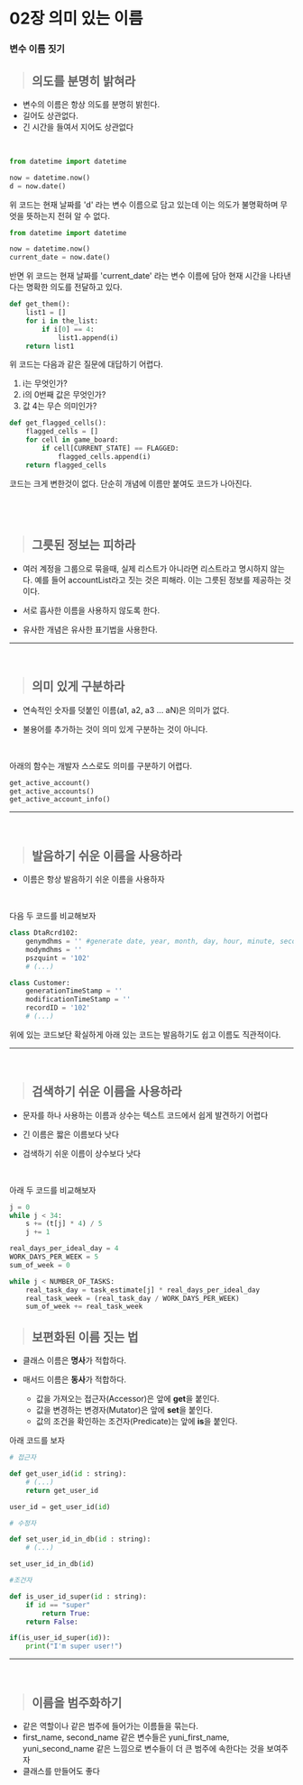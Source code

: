# **02장 의미 있는 이름**

### **변수 이름 짓기**

> ## 의도를 분명히 밝혀라

- 변수의 이름은 항상 의도를 분명히 밝힌다.
- 길어도 상관없다.
- 긴 시간을 들여서 지어도 상관없다

&nbsp;

```python
from datetime import datetime

now = datetime.now()
d = now.date()
```

위 코드는 현재 날짜를 'd' 라는 변수 이름으로 담고 있는데 이는 의도가 불명확하며 무엇을 뜻하는지 전혀 알 수 없다.

```python
from datetime import datetime

now = datetime.now()
current_date = now.date()
```

반면 위 코드는 현재 날짜를 'current_date' 라는 변수 이름에 담아 현재 시간을 나타낸다는 명확한 의도를 전달하고 있다.

```python
def get_them():
    list1 = []
    for i in the_list:
        if i[0] == 4:
            list1.append(i)
    return list1
```

위 코드는 다음과 같은 질문에 대답하기 어렵다.

1. i는 무엇인가?
2. i의 0번째 값은 무엇인가?
3. 값 4는 무슨 의미인가?

```python
def get_flagged_cells():
    flagged_cells = []
    for cell in game_board:
        if cell[CURRENT_STATE] == FLAGGED:
            flagged_cells.append(i)
    return flagged_cells
```

코드는 크게 변한것이 없다. 단순히 개념에 이름만 붙여도 코드가 나아진다.

## &nbsp;

> ## 그릇된 정보는 피하라

- 여러 계정을 그룹으로 묶을때, 실제 리스트가 아니라면 리스트라고 명시하지 않는다. 예를 들어 accountList라고 짓는 것은 피해라. 이는 그릇된 정보를 제공하는 것이다.
  &nbsp;

- 서로 흡사한 이름을 사용하지 않도록 한다.

- 유사한 개념은 유사한 표기법을 사용한다.

---

&nbsp;

> ## 의미 있게 구분하라

- 연속적인 숫자를 덧붙인 이름(a1, a2, a3 ... aN)은 의미가 없다.

- 불용어를 추가하는 것이 의미 있게 구분하는 것이 아니다.

&nbsp;

아래의 함수는 개발자 스스로도 의미를 구분하기 어렵다.

```python
get_active_account()
get_active_accounts()
get_active_account_info()
```

---

&nbsp;

> ## 발음하기 쉬운 이름을 사용하라

- 이름은 항상 발음하기 쉬운 이름을 사용하자

&nbsp;

다음 두 코드를 비교해보자

```python
class DtaRcrd102:
    genymdhms = '' #generate date, year, month, day, hour, minute, second
    modymdhms = ''
    pszquint = '102'
    # (...)
```

```python
class Customer:
    generationTimeStamp = ''
    modificationTimeStamp = ''
    recordID = '102'
    # (...)
```

위에 있는 코드보단 확실하게 아래 있는 코드는 발음하기도 쉽고 이름도 직관적이다.

---

&nbsp;

> ## 검색하기 쉬운 이름을 사용하라

- 문자를 하나 사용하는 이름과 상수는 텍스트 코드에서 쉽게 발견하기 어렵다

- 긴 이름은 짧은 이름보다 낫다

- 검색하기 쉬운 이름이 상수보다 낫다

&nbsp;

아래 두 코드를 비교해보자

```python
j = 0
while j < 34:
    s += (t[j] * 4) / 5
    j += 1
```

```python
real_days_per_ideal_day = 4
WORK_DAYS_PER_WEEK = 5
sum_of_week = 0

while j < NUMBER_OF_TASKS:
    real_task_day = task_estimate[j] * real_days_per_ideal_day
    real_task_week = (real_task_day / WORK_DAYS_PER_WEEK)
    sum_of_week += real_task_week
```

> ## 보편화된 이름 짓는 법

- 클래스 이름은 **명사**가 적합하다.

- 매서드 이름은 **동사**가 적합하다.
  - 값을 가져오는 접근자(Accessor)은 앞에 **get**을 붙인다.
  - 값을 변경하는 변경자(Mutator)은 앞에 **set**을 붙인다.
  - 값의 조건을 확인하는 조건자(Predicate)는 앞에 **is**을 붙인다.

아래 코드를 보자

```python
# 접근자

def get_user_id(id : string):
    # (...)
    return get_user_id

user_id = get_user_id(id)
```

```python
# 수정자

def set_user_id_in_db(id : string):
    # (...)

set_user_id_in_db(id)
```

```python
#조건자

def is_user_id_super(id : string):
    if id == "super"
        return True:
    return False:

if(is_user_id_super(id)):
    print("I'm super user!")
```

---

&nbsp;

> ## 이름을 범주화하기

- 같은 역할이나 같은 범주에 들어가는 이름들을 묶는다.
- first_name, second_name 같은 변수들은 yuni_first_name, yuni_second_name 같은 느낌으로 변수들이 더 큰 범주에 속한다는 것을 보여주자
- 클래스를 만들어도 좋다
